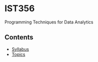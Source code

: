 # IST356

Programming Techniques for Data Analytics


## Contents

- [Syllabus](syllabus.md)
- [Topics](topics.md)



